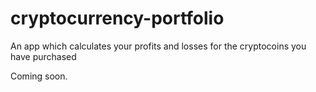 # cryptocurrency-portfolio
An app which calculates your profits and losses for the cryptocoins you have purchased

Coming soon.
